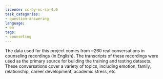 ```yaml
---
license: cc-by-nc-sa-4.0
task_categories:
- question-answering
language:
- en
tags:
- counseling
---
```

The data used for this project comes from ~260 real conversations in counseling recordings (in English). The transcripts of these recordings were used as the primary source for building the training and testing datasets. These conversations cover a variety of topics, including emotion, family, relationship, career development, academic stress, etc